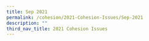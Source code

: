 ```yaml
---
title: Sep 2021
permalink: /cohesion/2021-Cohesion-Issues/Sep-2021
description: ""
third_nav_title: 2021 Cohesion Issues
---
```

